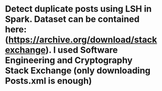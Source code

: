 # Detect duplicate posts using LSH in Spark. Dataset can be contained here: (https://archive.org/download/stackexchange). I used Software Engineering and Cryptography Stack Exchange (only downloading Posts.xml is enough)
